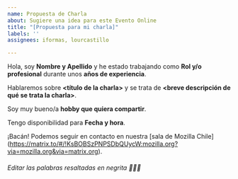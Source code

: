 ```yaml
---
name: Propuesta de Charla
about: Sugiere una idea para este Evento Online
title: "[Propuesta para mi charla]"
labels: ''
assignees: iformas, lourcastillo

---
```


Hola, soy **Nombre y Apellido** y he estado trabajando como **Rol y/o profesional** durante unos **años de experiencia**.

Hablaremos sobre **<título de la charla>** y se trata de **<breve descripción de qué se trata la charla>**.

Soy muy bueno/a **hobby que quiera compartir**.

Tengo disponibilidad para **Fecha y hora**.

¡Bacán! Podemos seguir en contacto en nuestra [sala de Mozilla Chile] (https://matrix.to/#/!KsBOBSzPNPSDbQUycW:mozilla.org?via=mozilla.org&via=matrix.org).

###### Editar las palabras resaltadas en negrita 👋🇨🇱
